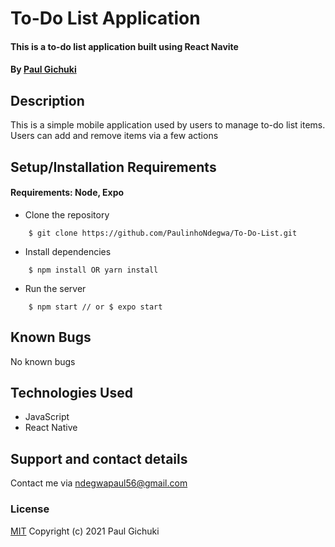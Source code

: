# To-Do List Application
#### This is a to-do list application built using React Navite
#### By [Paul Gichuki](https://paulgichuki.netlify.com/)
## Description
This is a simple mobile application used by users to manage to-do list items. Users can add and remove items via a few actions
## Setup/Installation Requirements
#### Requirements: Node, Expo
* Clone the repository
```
    $ git clone https://github.com/PaulinhoNdegwa/To-Do-List.git
```
* Install dependencies  
```
    $ npm install OR yarn install
```
* Run the server
```
    $ npm start // or $ expo start
```
## Known Bugs
No known bugs
## Technologies Used
* JavaScript
* React Native
## Support and contact details
Contact me via ndegwapaul56@gmail.com
### License
[MIT](https://github.com/PaulinhoNdegwa/To-Do-List/blob/master/license)
Copyright (c) 2021 Paul Gichuki